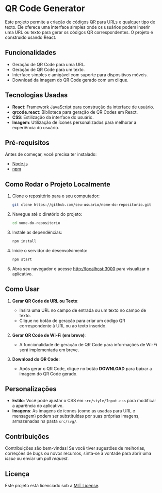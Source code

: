# QR Code Generator

Este projeto permite a criação de códigos QR para URLs e qualquer tipo de texto. Ele oferece uma interface simples onde os usuários podem inserir uma URL ou texto para gerar os códigos QR correspondentes. O projeto é construído usando React.

## Funcionalidades

- Geração de QR Code para uma URL.
- Geração de QR Code para um texto.
- Interface simples e amigável com suporte para dispositivos móveis.
- Download da imagem do QR Code gerado com um clique.

## Tecnologias Usadas

- **React**: Framework JavaScript para construção da interface de usuário.
- **qrcode.react**: Biblioteca para geração de QR Codes em React.
- **CSS**: Estilização da interface do usuário.
- **Imagem**: Utilização de ícones personalizados para melhorar a experiência do usuário.

## Pré-requisitos

Antes de começar, você precisa ter instalado:

- [Node.js](https://nodejs.org/)
- [npm](https://www.npmjs.com/)

## Como Rodar o Projeto Localmente

1. Clone o repositório para o seu computador:

   ```bash
   git clone https://github.com/seu-usuario/nome-do-repositorio.git
   ```

2. Navegue até o diretório do projeto:

   ```bash
   cd nome-do-repositorio
   ```

3. Instale as dependências:

   ```bash
   npm install
   ```

4. Inicie o servidor de desenvolvimento:

   ```bash
   npm start
   ```

5. Abra seu navegador e acesse [http://localhost:3000](http://localhost:3000) para visualizar o aplicativo.

## Como Usar

1. **Gerar QR Code de URL ou Texto**:
   - Insira uma URL no campo de entrada ou um texto no campo de texto.
   - Clique no botão de geração para criar um código QR correspondente à URL ou ao texto inserido.

2. **Gerar QR Code de Wi-Fi (em breve)**:
   - A funcionalidade de geração de QR Code para informações de Wi-Fi será implementada em breve.

3. **Download do QR Code**:
   - Após gerar o QR Code, clique no botão **DOWNLOAD** para baixar a imagem do QR Code gerado.

## Personalizações

- **Estilo**: Você pode ajustar o CSS em `src/style/Input.css` para modificar a aparência do aplicativo.
- **Imagens**: As imagens de ícones (como as usadas para URL e mensagem) podem ser substituídas por suas próprias imagens, armazenadas na pasta `src/svg/`.

## Contribuições

Contribuições são bem-vindas! Se você tiver sugestões de melhorias, correções de bugs ou novos recursos, sinta-se à vontade para abrir uma *issue* ou enviar um *pull request*.

## Licença

Este projeto está licenciado sob a [MIT License](LICENSE).
```
